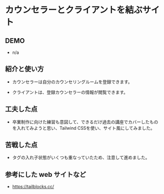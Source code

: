 # カウンセラーとクライアントを結ぶサイト

## DEMO

  - n/a

## 紹介と使い方

  - カウンセラーは自分のカウンセリングルームを登録できます。

  - クライアントは、登録カウンセラーの情報が閲覧できます。

## 工夫した点

  - 卒業制作に向けた練習も意図して、できるだけ過去の講座でカバーしたものを入れてみようと思い、Tailwind CSSを使い、サイト風にしてみました。

## 苦戦した点

  - タグの入れ子状態がいくつも重なっていたため、注意して進めました。

## 参考にした web サイトなど

  - https://tailblocks.cc/
